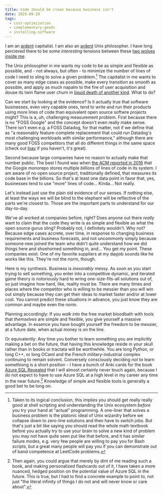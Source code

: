 ```yaml
---
title: Code should be clean because business isn't
date: 2025-09-20
tags:
  - cost-optimization
  - complementary-goods
  - installing-software
---
```


I am an [ardent](http://www.daviddfriedman.com/The_Machinery_of_Freedom_.pdf) capitalist.
I am also an [ardent](https://www.catb.org/esr/writings/taoup/html/ch01s07.html) Unix philosopher.
I have long percieved there to be some _interesting_ tensions between
these [two wolves inside me](https://knowyourmeme.com/memes/inside-you-there-are-two-wolves).

The Unix philosopher in me wants my code to
be as simple and flexible as possible, and - not always, but often -
to minimize the number of lines of code I need to sling to solve a
given problem.[^1] The capitalist in me wants to cover as many edge
cases as possible, make every transition as smooth as possible, and
apply as much napalm to the fire of user acquisition and douse its twin
flame user churn in [liquid death of another kind](https://liquiddeath.com/en-se/products/mountainwater). What to do?

Can we start by looking at the evidence? Is it actually true that
software businesses, even very capable ones, tend to write and run
their products using more lines of code than equivalent open source
softwre projects might? This is a, uh, challenging measurement
problem. First because
there is no "FOSS Google" and the concept doesn't even really make
sense. There isn't even e.g. a FOSS Datadog, for that matter, not if we
define that as "a reasonably feature-complete replacement that
could run Datadog's most challenging workloads with similar performance,"
although there are many good FOSS competitors that all do different
things in the same space
(check out [lnav](https://lnav.org/) if you haven't, it's great).

Second because large companies have no reason to actually make that
number public.
The best I found was when
[the ACM reported in 2016](https://research.google/pubs/why-google-stores-billions-of-lines-of-code-in-a-single-repository/)
that the Google monorepo stores multiple _billions_ of lines of code
in its system. I am aware of no open source project, traditionally
defined, that measures
its code base in the billions.
So that's at least one data point in favor that, yes, businesses tend
to use "more" lines of code... Kinda... Not really.

Let's instead just use the plain old evidence of our senses.
If nothing else, at least the ways we will be blind to the elephant will
be reflective of the parts we're closest to. Those are the important
parts to understand for our day-to-day.

We've all
worked at companies before, right? Does anyone out there _really_ want
to claim that the code they write is as simple and flexible as what the
open source gurus sling? Probably not, I definitely wouldn't.
Why not? Because edge cases accrete,
over time, in response to changing business requirements and business
forecasts, and not uncommonly simply because someone new joined the team
who didn't quite understand how we did things here and shoehorned
something in, and... You get my point. These companies exist. One of my
favorite suppliers at my dayjob sounds like he works like this. They're
not the norm, though.

Here is my synthesis. Business is _inexorably_ messy. As soon as you
start trying to sell something, you enter into a competitive dynamic,
and iterated game theory is notoriously hard to wring one-size-fits-all
solutions out of, so just imagine how hard, like, reality must be.
There are many times and places where the competitor who is willing to
be messier than you will win out simply because they can get their ideas
to market faster and/or at lower cost. You cannot predict these
situations in advance, you just know they are common and maybe even the
norm.

Planning accordingly: If you _walk into_
the free market bloodbath with tools that _themselves_ are simple and
flexible, you give yourself a massive advantage. In essence you have
bought yourself the freedom to be messier, at a future date,
when actual money is on the line.

Or equivalently: Any time you bother to learn something
you are implicitly making a bet on the future, that having this
knowledge reside in your skull rather than in books or tractata will be
worthwhile.
You are long Python, or long C++, or long OCaml and the French
military-industrial complex
continuing to remain solvent.
Conversely consciously deciding _not_ to learn somethiong is a short
position - I have a bunch of Anki cards for the book
[Azure SQL Revealed](https://www.amazon.com/Azure-SQL-Revealed-Server-Professionals/dp/1484259300)
that I will almost certainly never touch again, because I do not expect
to have to use Azure SQL at a high level in my career any time in the
near future.[^2]
Knowledge of simple and flexible tools is generally a good bet to be
long on.

[^1]:
    Taken to its logical conclusion, this implies you should get
    really really good at shell scripting and understanding the Unix
    ecosystem _before_ you try your hand at "actual" programming. A one-liner
    that solves a business problem is the platonic ideal of Unix wizardry
    before we collapse down to zero-line solutions and then have to switch
    jobs. But that's just a bit like saying you should read the whole math
    textbook before you actually try to use your brain to solve a new kind
    of problem you may not have quite seen put like that before, and it has
    similar failure modes, e.g. very few people are willing to pay you for
    Bash scripts, but a great many people will pay you if you can
    demonstrate out of band competence at LeetCode problems.

[^2]:
    Then again, you could argue that merely by dint of me reading such
    a book, and making personalized flashcards out of it, I have taken a
    more nuanced, hedged position on the potential value of Azure SQL in
    the future. This is true, but I had to find a concrete example to
    point to, not just "the literal infinity of things I do not
    and will never know or care about".
